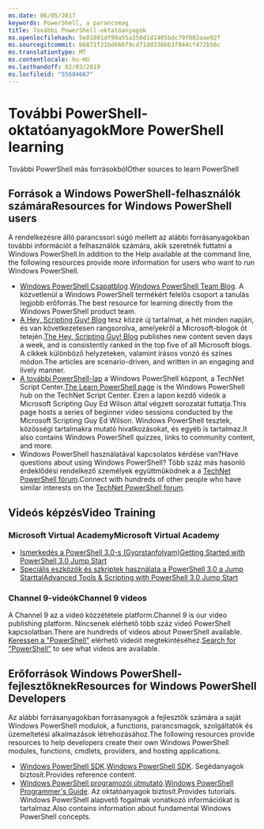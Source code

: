 ```yaml
---
ms.date: 06/05/2017
keywords: PowerShell, a parancsmag
title: További PowerShell-oktatóanyagok
ms.openlocfilehash: 5e81801df99a55a358d1d1405bdc79f882aae92f
ms.sourcegitcommit: b6871f21bd666f9cd71dd336bb3f844cf472b56c
ms.translationtype: MT
ms.contentlocale: hu-HU
ms.lasthandoff: 02/03/2019
ms.locfileid: "55684667"
---
```

# <a name="more-powershell-learning"></a><span data-ttu-id="0d690-103">További PowerShell-oktatóanyagok</span><span class="sxs-lookup"><span data-stu-id="0d690-103">More PowerShell learning</span></span>

<span data-ttu-id="0d690-104">További PowerShell más forrásokból</span><span class="sxs-lookup"><span data-stu-id="0d690-104">Other sources to learn PowerShell</span></span>

## <a name="resources-for-windows-powershell-users"></a><span data-ttu-id="0d690-105">Források a Windows PowerShell-felhasználók számára</span><span class="sxs-lookup"><span data-stu-id="0d690-105">Resources for Windows PowerShell users</span></span>

<span data-ttu-id="0d690-106">A rendelkezésre álló parancssori súgó mellett az alábbi forrásanyagokban további információt a felhasználók számára, akik szeretnék futtatni a Windows PowerShell.</span><span class="sxs-lookup"><span data-stu-id="0d690-106">In addition to the Help available at the command line, the following resources provide more information for users who want to run Windows PowerShell.</span></span>

- <span data-ttu-id="0d690-107">[Windows PowerShell Csapatblog](https://blogs.msdn.microsoft.com/powershell/).</span><span class="sxs-lookup"><span data-stu-id="0d690-107">[Windows PowerShell Team Blog](https://blogs.msdn.microsoft.com/powershell/).</span></span> <span data-ttu-id="0d690-108">A közvetlenül a Windows PowerShell termékért felelős csoport a tanulás legjobb erőforrás.</span><span class="sxs-lookup"><span data-stu-id="0d690-108">The best resource for learning directly from the Windows PowerShell product team.</span></span>
- <span data-ttu-id="0d690-109">[A Hey, Scripting Guy! Blog](https://blogs.technet.microsoft.com/heyscriptingguy/) tesz közzé új tartalmat, a hét minden napján, és van következetesen rangsorolva, amelyekről a Microsoft-blogok öt tetején.</span><span class="sxs-lookup"><span data-stu-id="0d690-109">[The Hey, Scripting Guy! Blog](https://blogs.technet.microsoft.com/heyscriptingguy/) publishes new content seven days a week, and is consistently ranked in the top five of all Microsoft blogs.</span></span> <span data-ttu-id="0d690-110">A cikkek különböző helyzeteken, valamint írásos vonzó és színes módon.</span><span class="sxs-lookup"><span data-stu-id="0d690-110">The articles are scenario-driven, and written in an engaging and lively manner.</span></span>
- <span data-ttu-id="0d690-111">[A további PowerShell-lap](https://blogs.technet.microsoft.com/heyscriptingguy/2015/01/04/weekend-scripter-the-best-ways-to-learn-powershell/) a Windows PowerShell központ, a TechNet Script Center.</span><span class="sxs-lookup"><span data-stu-id="0d690-111">[The Learn PowerShell page](https://blogs.technet.microsoft.com/heyscriptingguy/2015/01/04/weekend-scripter-the-best-ways-to-learn-powershell/) is the Windows PowerShell hub on the TechNet Script Center.</span></span> <span data-ttu-id="0d690-112">Ezen a lapon kezdő videók a Microsoft Scripting Guy Ed Wilson által végzett sorozatát futtatja.</span><span class="sxs-lookup"><span data-stu-id="0d690-112">This page hosts a series of beginner video sessions conducted by the Microsoft Scripting Guy Ed Wilson.</span></span> <span data-ttu-id="0d690-113">Windows PowerShell tesztek, közösségi tartalmakra mutató hivatkozásokat, és egyéb is tartalmaz.</span><span class="sxs-lookup"><span data-stu-id="0d690-113">It also contains Windows PowerShell quizzes, links to community content, and more.</span></span>
- <span data-ttu-id="0d690-114">Windows PowerShell használatával kapcsolatos kérdése van?</span><span class="sxs-lookup"><span data-stu-id="0d690-114">Have questions about using Windows PowerShell?</span></span> <span data-ttu-id="0d690-115">Több száz más hasonló érdeklődési rendelkező személyek együttműködnek a a [TechNet PowerShell fórum](https://social.technet.microsoft.com/Forums/home?forum=winserverpowershell).</span><span class="sxs-lookup"><span data-stu-id="0d690-115">Connect with hundreds of other people who have similar interests on the [TechNet PowerShell forum](https://social.technet.microsoft.com/Forums/home?forum=winserverpowershell).</span></span>

## <a name="video-training"></a><span data-ttu-id="0d690-116">Videós képzés</span><span class="sxs-lookup"><span data-stu-id="0d690-116">Video Training</span></span>

### <a name="microsoft-virtual-academy"></a><span data-ttu-id="0d690-117">Microsoft Virtual Academy</span><span class="sxs-lookup"><span data-stu-id="0d690-117">Microsoft Virtual Academy</span></span>

- [<span data-ttu-id="0d690-118">Ismerkedés a PowerShell 3.0-s (Gyorstanfolyam)</span><span class="sxs-lookup"><span data-stu-id="0d690-118">Getting Started with PowerShell 3.0 Jump Start</span></span>](https://mva.microsoft.com/en-US/training-courses/getting-started-with-powershell-30-jump-start-8276)
- [<span data-ttu-id="0d690-119">Speciális eszközök és szkriptek használata a PowerShell 3.0 a Jump Starttal</span><span class="sxs-lookup"><span data-stu-id="0d690-119">Advanced Tools & Scripting with PowerShell 3.0 Jump Start</span></span>](https://mva.microsoft.com/en-US/training-courses/advanced-tools-scripting-with-powershell-30-jump-start-8277)

### <a name="channel-9-videos"></a><span data-ttu-id="0d690-120">Channel 9-videók</span><span class="sxs-lookup"><span data-stu-id="0d690-120">Channel 9 videos</span></span>

<span data-ttu-id="0d690-121">A Channel 9 az a videó közzététele platform.</span><span class="sxs-lookup"><span data-stu-id="0d690-121">Channel 9 is our video publishing platform.</span></span> <span data-ttu-id="0d690-122">Nincsenek elérhető több száz videó PowerShell kapcsolatban.</span><span class="sxs-lookup"><span data-stu-id="0d690-122">There are hundreds of videos about PowerShell available.</span></span> <span data-ttu-id="0d690-123">[Keressen a "PowerShell"](https://channel9.msdn.com/Search?term=PowerShell&sortBy=top-rated) elérhető videóit megtekintéséhez.</span><span class="sxs-lookup"><span data-stu-id="0d690-123">[Search for "PowerShell"](https://channel9.msdn.com/Search?term=PowerShell&sortBy=top-rated) to see what videos are available.</span></span>

## <a name="resources-for-windows-powershell-developers"></a><span data-ttu-id="0d690-124">Erőforrások Windows PowerShell-fejlesztőknek</span><span class="sxs-lookup"><span data-stu-id="0d690-124">Resources for Windows PowerShell Developers</span></span>

<span data-ttu-id="0d690-125">Az alábbi forrásanyagokban forrásanyagok a fejlesztők számára a saját Windows PowerShell modulok, a functions, parancsmagok, szolgáltatók és üzemeltetési alkalmazások létrehozásához.</span><span class="sxs-lookup"><span data-stu-id="0d690-125">The following resources provide resources to help developers create their own Windows PowerShell modules, functions, cmdlets, providers, and hosting applications.</span></span>

- <span data-ttu-id="0d690-126">[Windows PowerShell SDK](https://go.microsoft.com/fwlink/p/?LinkID=89595).</span><span class="sxs-lookup"><span data-stu-id="0d690-126">[Windows PowerShell SDK](https://go.microsoft.com/fwlink/p/?LinkID=89595).</span></span> <span data-ttu-id="0d690-127">Segédanyagok biztosít.</span><span class="sxs-lookup"><span data-stu-id="0d690-127">Provides reference content.</span></span>
- <span data-ttu-id="0d690-128">[Windows PowerShell programozói útmutató](https://go.microsoft.com/fwlink/p/?LinkID=89596).</span><span class="sxs-lookup"><span data-stu-id="0d690-128">[Windows PowerShell Programmer's Guide](https://go.microsoft.com/fwlink/p/?LinkID=89596).</span></span> <span data-ttu-id="0d690-129">Az oktatóanyagok biztosít.</span><span class="sxs-lookup"><span data-stu-id="0d690-129">Provides tutorials.</span></span> <span data-ttu-id="0d690-130">Windows PowerShell alapvető fogalmak vonatkozó információkat is tartalmaz.</span><span class="sxs-lookup"><span data-stu-id="0d690-130">Also contains information about fundamental Windows PowerShell concepts.</span></span>
